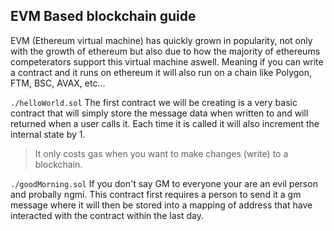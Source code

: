## EVM Based blockchain guide

EVM (Ethereum virtual machine) has quickly grown in popularity, not only with the growth of ethereum but also due to how the majority of ethereums competerators support this virtual machine aswell. Meaning if you can write a contract and it runs on ethereum it will also run on a chain like Polygon, FTM, BSC, AVAX, etc...

`./helloWorld.sol`
The first contract we will be creating is a very basic contract that will simply store the message data when written to and will returned when a user calls it. Each time it is called it will also increment the internal state by 1. 

> It only costs gas when you want to make changes (write) to a blockchain. 


`./goodMorning.sol`
If you don't say GM to everyone your are an evil person and probally ngmi. This contract first requires a person to send it a gm message where it will then be stored into a mapping of address that have interacted with the contract within the last day. 